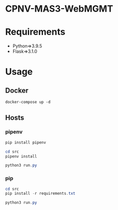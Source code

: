 # CPNV-MAS3-WebMGMT
# Requirements
- Python=>3.9.5
- Flask=>3.1.0

# Usage

## Docker
```docker
docker-compose up -d
```
## Hosts
### pipenv
```PowerShell
pip install pipenv

cd src
pipenv install

python3 run.py
```
### pip
```Powershell
cd src
pip install -r requirements.txt

python3 run.py
```